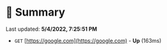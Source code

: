 # 📖 Summary
Last updated: **5/4/2022, 7:25:51 PM**

- `GET` [https://google.com](https://google.com) - **Up** (163ms)
